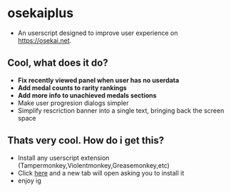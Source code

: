 # osekaiplus
* An userscript designed to improve user experience on https://osekai.net.

## Cool, what does it do?
* **Fix recently viewed panel when user has no userdata**
* **Add medal counts to rarity rankings**
* **Add more info to unachieved medals sections**
* Make user progresion dialogs simpler
* Simplify rescriction banner into a single text, bringing back the screen space

## Thats very cool. How do i get this?
* Install any userscript extension (Tampermonkey,Violentmonkey,Greasemonkey,etc)
* Click [here](./osekaiplus.user.js?raw=1) and a new tab will open asking you to install it
* enjoy ig
